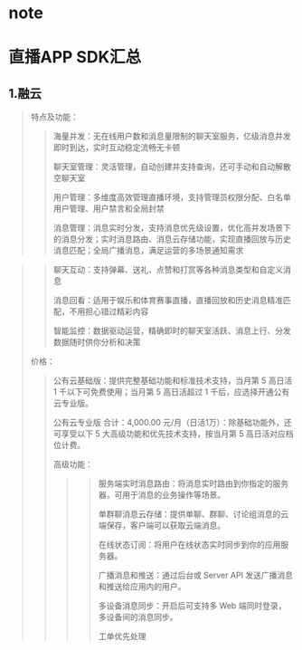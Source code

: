# note
# 直播APP SDK汇总
## 1.融云
>
>特点及功能：
>
>>海量并发：无在线用户数和消息量限制的聊天室服务，亿级消息并发即时到达，实时互动稳定流畅无卡顿
>>
>>聊天室管理：灵活管理，自动创建并支持查询，还可手动和自动解散空聊天室
>>
>>用户管理：多维度高效管理直播环境，支持管理员权限分配、白名单用户管理、用户禁言和全局封禁
>>
>>消息管理：消息实时分发，支持消息优先级设置，优化高并发场景下的消息分发；实时消息路由、消息云存储功能，实现直播回放与历史消息匹配；全局广播消息，满足运营的多场景通知需求

>>聊天互动：支持弹幕、送礼、点赞和打赏等各种消息类型和自定义消息
>>
>>消息回看：适用于娱乐和体育赛事直播，直播回放和历史消息精准匹配，不用担心错过精彩内容
>>
>>智能监控：数据驱动运营，精确即时的聊天室活跃、消息上行、分发数据随时供你分析和决策
>
>价格：
>
>>公有云基础版：提供完整基础功能和标准技术支持，当月第 5 高日活 1 千以下可免费使用；当月第 5 高日活超过 1 千后，应选择开通公有云专业版。
>>
>>公有云专业版 合计：4,000.00 元/月（日活1万）：除基础功能外，还可享受以下 5 大高级功能和优先技术支持，按当月第 5 高日活对应档位计费。
>>
>>高级功能：
>>
>>>>服务端实时消息路由：将消息实时路由到你指定的服务器，可用于消息的业务操作等场景。
>>>>
>>>>单群聊消息云存储：提供单聊、群聊、讨论组消息的云端保存，客户端可以获取云端消息。
>>>>
>>>>在线状态订阅：将用户在线状态实时同步到你的应用服务器。
>>>>
>>>>广播消息和推送：通过后台或 Server API 发送广播消息和推送给应用内的用户。
>>>>
>>>>多设备消息同步：开启后可支持多 Web 端同时登录，多设备间的消息同步。
>>>>
>>>>工单优先处理
>